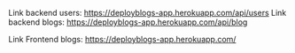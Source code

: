 Link backend users: https://deployblogs-app.herokuapp.com/api/users
Link backend blogs: https://deployblogs-app.herokuapp.com/api/blog

Link Frontend blogs: https://deployblogs-app.herokuapp.com/   
